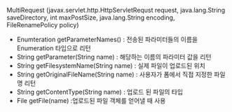 MultiRequest (javax.servlet.http.HttpServletRequst request,
        java.lang.String saveDirectory,
        int maxPostSize,
        java.lang.String encoding,
        FileRenamePolicy policy)

* Enumteration getParameterNames() : 전송된 파라미터들의 이름을 Enumeration 타입으로 리턴
* String getParameter(String name) : 해당하는 이름의 파라미터 값을 리턴
* String getFilesystemName(String name) : 실제 파일이 업로드된 위치
* String getOriginalFileName(String name) : 사용자가 폼에서 직접 지정한 파일명 리턴
* String getContentType(String name) : 업로드 된 파일의 타입
* File getFile(name) :업로드된 파일 객체를 얻어낼 때 사용